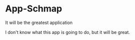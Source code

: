 # App-Schmap
It will be the greatest application

I don't know what this app is going to do, but it will be great.